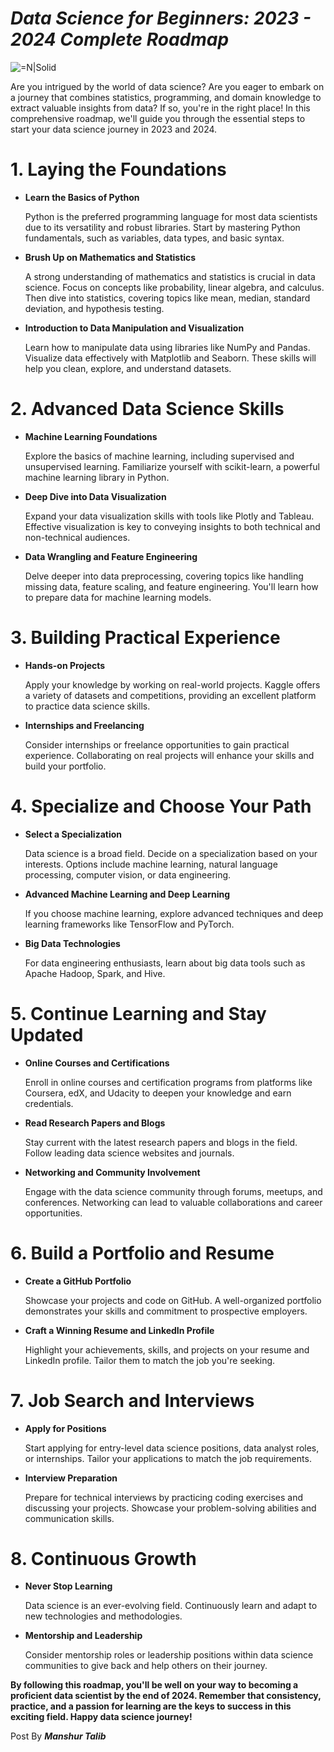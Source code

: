 # **_Data Science for Beginners: 2023 - 2024 Complete Roadmap_** 
![=N|Solid](https://encrypted-tbn0.gstatic.com/images?q=tbn:ANd9GcRO03DaTjCPAMGxGoRiQB-xGR7s8OeN_WQ7sw&usqp=CAU) 

Are you intrigued by the world of data science?
Are you eager to embark on a journey that combines statistics, programming, and domain knowledge to extract valuable insights from data?
If so, you're in the right place! In this comprehensive roadmap, we'll guide you through the essential steps to start your data science journey in 2023 and 2024. 
# 1. Laying the Foundations  
* **Learn the Basics of Python**

  Python is the preferred programming language for most data scientists due to its versatility and robust libraries. Start by mastering Python fundamentals, such as variables, data types, and basic syntax. 
* **Brush Up on Mathematics and Statistics**

  A strong understanding of mathematics and statistics is crucial in data science. Focus on concepts like probability, linear algebra, and calculus. Then dive into statistics, covering topics like mean, median, standard deviation, and hypothesis testing.

* **Introduction to Data Manipulation and Visualization**

  Learn how to manipulate data using libraries like NumPy and Pandas. Visualize data effectively with Matplotlib and Seaborn. These skills will help you clean, explore, and understand datasets.


# 2. Advanced Data Science Skills
* **Machine Learning Foundations**

    Explore the basics of machine learning, including supervised and unsupervised learning. Familiarize yourself with scikit-learn, a powerful machine learning library in Python. 

* **Deep Dive into Data Visualization**

  Expand your data visualization skills with tools like Plotly and Tableau. Effective visualization is key to conveying insights to both technical and non-technical audiences.

* **Data Wrangling and Feature Engineering**

  Delve deeper into data preprocessing, covering topics like handling missing data, feature scaling, and feature engineering. You'll learn how to prepare data for machine learning models.

# 3. Building Practical Experience 
* **Hands-on Projects**

  Apply your knowledge by working on real-world projects. Kaggle offers a variety of datasets and competitions, providing an excellent platform to practice data science skills.

* **Internships and Freelancing**

  Consider internships or freelance opportunities to gain practical experience. Collaborating on real projects will enhance your skills and build your portfolio.

# 4. Specialize and Choose Your Path 
* **Select a Specialization**

  Data science is a broad field. Decide on a specialization based on your interests. Options include machine learning, natural language processing, computer vision, or data engineering.

* **Advanced Machine Learning and Deep Learning**

  If you choose machine learning, explore advanced techniques and deep learning frameworks like TensorFlow and PyTorch.
  
* **Big Data Technologies**

  For data engineering enthusiasts, learn about big data tools such as Apache Hadoop, Spark, and Hive.

# 5. Continue Learning and Stay Updated 
* **Online Courses and Certifications**

  Enroll in online courses and certification programs from platforms like Coursera, edX, and Udacity to deepen your knowledge and earn credentials.

* **Read Research Papers and Blogs**

  Stay current with the latest research papers and blogs in the field. Follow leading data science websites and journals.

* **Networking and Community Involvement**

  Engage with the data science community through forums, meetups, and conferences. Networking can lead to valuable collaborations and career opportunities.

# 6. Build a Portfolio and Resume 

* **Create a GitHub Portfolio**

  Showcase your projects and code on GitHub. A well-organized portfolio demonstrates your skills and commitment to prospective employers.

* **Craft a Winning Resume and LinkedIn Profile**

  Highlight your achievements, skills, and projects on your resume and LinkedIn profile. Tailor them to match the job you're seeking.

# 7. Job Search and Interviews 

* **Apply for Positions**

  Start applying for entry-level data science positions, data analyst roles, or internships. Tailor your applications to match the job requirements.

* **Interview Preparation**

  Prepare for technical interviews by practicing coding exercises and discussing your projects. Showcase your problem-solving abilities and communication skills.

# 8. Continuous Growth 

* **Never Stop Learning**

  Data science is an ever-evolving field. Continuously learn and adapt to new technologies and methodologies.

* **Mentorship and Leadership**

  Consider mentorship roles or leadership positions within data science communities to give back and help others on their journey.

**By following this roadmap, you'll be well on your way to becoming a proficient data scientist by the end of 2024. Remember that consistency, practice, and a passion for learning are the keys to success in this exciting field. Happy data science journey!** 

Post By **_Manshur Talib_**
